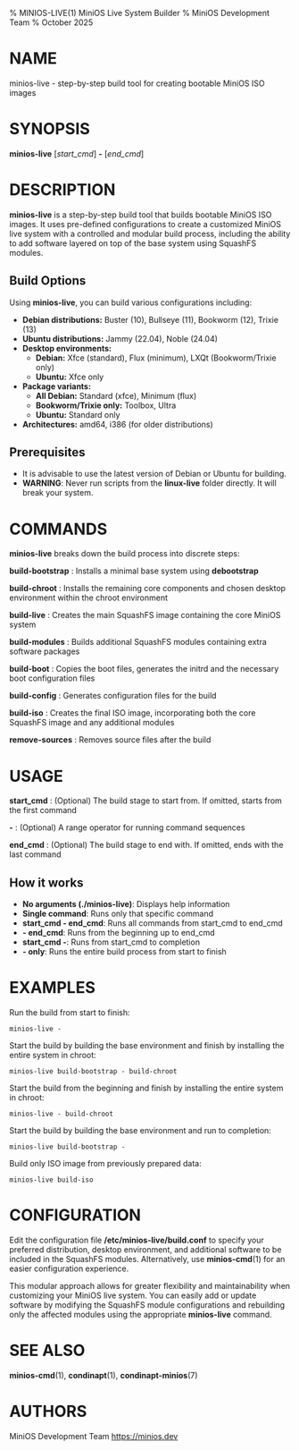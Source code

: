 % MINIOS-LIVE(1) MiniOS Live System Builder
% MiniOS Development Team
% October 2025

# NAME

minios-live - step-by-step build tool for creating bootable MiniOS ISO images

# SYNOPSIS

**minios-live** [*start_cmd*] **-** [*end_cmd*]

# DESCRIPTION

**minios-live** is a step-by-step build tool that builds bootable MiniOS ISO images. It uses pre-defined configurations to create a customized MiniOS live system with a controlled and modular build process, including the ability to add software layered on top of the base system using SquashFS modules.

## Build Options

Using **minios-live**, you can build various configurations including:

- **Debian distributions:** Buster (10), Bullseye (11), Bookworm (12), Trixie (13)
- **Ubuntu distributions:** Jammy (22.04), Noble (24.04)
- **Desktop environments:**
  - **Debian:** Xfce (standard), Flux (minimum), LXQt (Bookworm/Trixie only)
  - **Ubuntu:** Xfce only
- **Package variants:**
  - **All Debian:** Standard (xfce), Minimum (flux)
  - **Bookworm/Trixie only:** Toolbox, Ultra
  - **Ubuntu:** Standard only
- **Architectures:** amd64, i386 (for older distributions)

## Prerequisites

- It is advisable to use the latest version of Debian or Ubuntu for building.
- **WARNING**: Never run scripts from the **linux-live** folder directly. It will break your system.

# COMMANDS

**minios-live** breaks down the build process into discrete steps:

**build-bootstrap**
:   Installs a minimal base system using **debootstrap**

**build-chroot**
:   Installs the remaining core components and chosen desktop environment within the chroot environment

**build-live**
:   Creates the main SquashFS image containing the core MiniOS system

**build-modules**
:   Builds additional SquashFS modules containing extra software packages

**build-boot**
:   Copies the boot files, generates the initrd and the necessary boot configuration files

**build-config**
:   Generates configuration files for the build

**build-iso**
:   Creates the final ISO image, incorporating both the core SquashFS image and any additional modules

**remove-sources**
:   Removes source files after the build

# USAGE

**start_cmd**
:   (Optional) The build stage to start from. If omitted, starts from the first command

**-**
:   (Optional) A range operator for running command sequences

**end_cmd**
:   (Optional) The build stage to end with. If omitted, ends with the last command

## How it works

- **No arguments (./minios-live)**: Displays help information
- **Single command**: Runs only that specific command
- **start_cmd - end_cmd**: Runs all commands from start_cmd to end_cmd
- **- end_cmd**: Runs from the beginning up to end_cmd
- **start_cmd -**: Runs from start_cmd to completion
- **- only**: Runs the entire build process from start to finish

# EXAMPLES

Run the build from start to finish:

    minios-live -

Start the build by building the base environment and finish by installing the entire system in chroot:

    minios-live build-bootstrap - build-chroot

Start the build from the beginning and finish by installing the entire system in chroot:

    minios-live - build-chroot

Start the build by building the base environment and run to completion:

    minios-live build-bootstrap -

Build only ISO image from previously prepared data:

    minios-live build-iso

# CONFIGURATION

Edit the configuration file **/etc/minios-live/build.conf** to specify your preferred distribution, desktop environment, and additional software to be included in the SquashFS modules. Alternatively, use **minios-cmd**(1) for an easier configuration experience.

This modular approach allows for greater flexibility and maintainability when customizing your MiniOS live system. You can easily add or update software by modifying the SquashFS module configurations and rebuilding only the affected modules using the appropriate **minios-live** command.

# SEE ALSO

**minios-cmd**(1), **condinapt**(1), **condinapt-minios**(7)

# AUTHORS

MiniOS Development Team <https://minios.dev>
